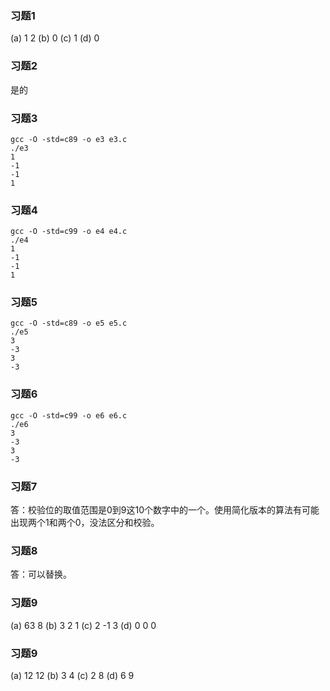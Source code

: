 ### 习题1
(a) 1 2
(b) 0
(c) 1
(d) 0

### 习题2
是的

### 习题3
```
gcc -O -std=c89 -o e3 e3.c
./e3                      
1
-1
-1
1

```
### 习题4
```
gcc -O -std=c99 -o e4 e4.c
./e4
1
-1
-1
1
```

### 习题5
```
gcc -O -std=c89 -o e5 e5.c
./e5
3
-3
3
-3
```

### 习题6
```
gcc -O -std=c99 -o e6 e6.c 
./e6
3
-3
3
-3
```

### 习题7
答：校验位的取值范围是0到9这10个数字中的一个。使用简化版本的算法有可能出现两个1和两个0，没法区分和校验。

### 习题8 
答：可以替换。

### 习题9
(a) 63 8
(b) 3 2 1
(c) 2 -1 3
(d) 0 0 0 

### 习题9
(a) 12 12
(b) 3 4
(c) 2 8
(d) 6 9

